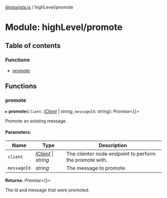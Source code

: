 [@iota/iota.js](../README.md) / highLevel/promote

# Module: highLevel/promote

## Table of contents

### Functions

- [promote](highlevel_promote.md#promote)

## Functions

### promote

▸ **promote**(`client`: [*IClient*](../interfaces/models_iclient.iclient.md) \| *string*, `messageId`: *string*): *Promise*<{}\>

Promote an existing message.

#### Parameters:

Name | Type | Description |
------ | ------ | ------ |
`client` | [*IClient*](../interfaces/models_iclient.iclient.md) \| *string* | The clientor node endpoint to perform the promote with.   |
`messageId` | *string* | The message to promote.   |

**Returns:** *Promise*<{}\>

The id and message that were promoted.
